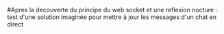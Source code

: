 #Apres la decouverte du principe du web socket et une reflexion nocture : test d'une solution imaginée pour mettre à jour les messages d'un chat en direct

